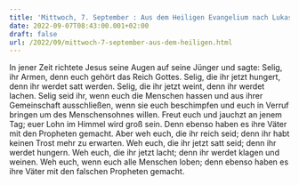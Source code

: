 ```yaml
---
title: 'Mittwoch, 7. September : Aus dem Heiligen Evangelium nach Lukas - Lk 6,20-26.'
date: 2022-09-07T08:43:00.001+02:00
draft: false
url: /2022/09/mittwoch-7-september-aus-dem-heiligen.html
---
```


In jener Zeit richtete Jesus seine Augen auf seine Jünger und sagte: Selig, ihr Armen, denn euch gehört das Reich Gottes. Selig, die ihr jetzt hungert, denn ihr werdet satt werden. Selig, die ihr jetzt weint, denn ihr werdet lachen. Selig seid ihr, wenn euch die Menschen hassen und aus ihrer Gemeinschaft ausschließen, wenn sie euch beschimpfen und euch in Verruf bringen um des Menschensohnes willen. Freut euch und jauchzt an jenem Tag; euer Lohn im Himmel wird groß sein. Denn ebenso haben es ihre Väter mit den Propheten gemacht. Aber weh euch, die ihr reich seid; denn ihr habt keinen Trost mehr zu erwarten. Weh euch, die ihr jetzt satt seid; denn ihr werdet hungern. Weh euch, die ihr jetzt lacht; denn ihr werdet klagen und weinen. Weh euch, wenn euch alle Menschen loben; denn ebenso haben es ihre Väter mit den falschen Propheten gemacht.